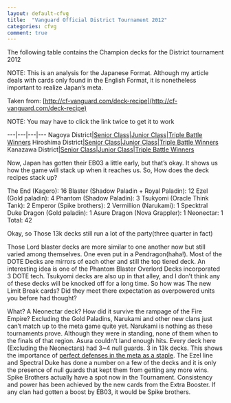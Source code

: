 ```yaml
---
layout: default-cfvg
title:  "Vanguard Official District Tournament 2012"
categories: cfvg
comment: true
---
```


The following table contains the Champion decks for the District tournament 2012

NOTE: This is an analysis for the Japanese Format. Although my article deals with cards only found in the English Format, it is nonetheless important to realize Japan’s meta.

Taken from: [http://cf-vanguard.com/deck-recipe](http://cf-vanguard.com/deck-recipe)

NOTE: You may have to click the link twice to get it to work
<!-- more -->
---|---|---|---
Nagoya District|[Senior Class](http://cf-vanguard.com/cardlist/deckrecipe/vfcs2012_na_sr)|[Junior Class](http://cf-vanguard.com/cardlist/deckrecipe/vfcs2012_na_jr)|[Triple Battle Winners](http://cf-vanguard.com/cardlist/deckrecipe/vfcs2012_na_tf)
Hiroshima District|[Senior Class](http://cf-vanguard.com/cardlist/deckrecipe/vfcs2012_hiro_sr)|[Junior Class](http://cf-vanguard.com/cardlist/deckrecipe/vfcs2012_hiro_jr)|[Triple Battle Winners](http://cf-vanguard.com/cardlist/deckrecipe/vfcs2012_hiro_tf)
Kanazawa District|[Senior Class](http://cf-vanguard.com/cardlist/deckrecipe/kana_sr)|[Junior Class](http://cf-vanguard.com/cardlist/deckrecipe/vfcs2012_kana_jr)|[Triple Battle Winners](http://cf-vanguard.com/cardlist/deckrecipe/vfcs2012_kana_tf)


Now, Japan has gotten their EB03 a little early, but that’s okay. It shows us how the game will stack up when it reaches us. So, How does the deck recipes stack up?

The End (Kagero): 16
Blaster (Shadow Paladin + Royal Paladin): 12
Ezel (Gold paladin): 4
Phantom (Shadow Paladin): 3
Tsukyomi (Oracle Think Tank): 2
Emperor (Spike brothers): 2
Vermillion (Narukami): 1
Specktral Duke Dragon (Gold paladin): 1
Asure Dragon (Nova Grappler): 1
Neonectar: 1
Total: 42

Okay, so Those 13k decks still run a lot of the party(three quarter in fact)

Those Lord blaster decks are more similar to one another now but still varied among themselves. One even put in a Pendragon(haha!). Most of the DOTE Decks are mirrors of each other and still the top tiered deck. An interesting idea is one of the Phantom Blaster Overlord Decks incorporated 3 DOTE tech. Tsukyomi decks are also up in that alley, and I don’t think any of these decks will be knocked off for a long time. So how was The new Limit Break cards? Did they meet there expectation as overpowered units you before had thought?

What? A Neonectar deck? How did it survive the rampage of the Fire Empire? Excluding the Gold Paladins, Narukami and other new clans just can’t match up to the meta game quite yet. Narukami is nothing as these tournaments prove. Although they were in standing, none of them when to the finals of that region. Asura couldn’t land enough hits. Every deck here (Excluding the Neonectars) had 3~4 null guards. 3 in 13k decks. This shows the importance of [perfect defenses in the meta as a staple](/cfvg/lesson2). The Ezel line and Spectral Duke has done a number on a few of the decks and it is only the presence of null guards that kept them from getting any more wins. Spike Brothers actually have a spot now in the Tournament. Consistency and power has been achieved by the new cards from the Extra Booster. If any clan had gotten a boost by EB03, it would be Spike brothers.<i class="fa fa-stop"></i>